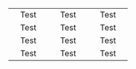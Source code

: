 <table>
<tbody>
  <tr>
<td align="center" width="20%">
<span>Test</span>
</td>

<td align="center" width="20%">
<span>Test</span>
</td>

<td align="center" width="20%">
<span> Test </span>
</td>
</tr>

<tr>
<td align="center" width="20%">
<span>Test</span>
</td>

<td align="center" width="20%">
<span>Test</span>
</td>

<td align="center" width="20%">
<span> Test </span>
</td>
</tr>

<tr>
<td align="center" width="20%">
<span>Test</span>
</td>

<td align="center" width="20%">
<span>Test</span>
</td>

<td align="center" width="20%">
<span> Test </span>
</td>
</tr>

<tr>
<td align="center" width="20%">
<span>Test</span>
</td>

<td align="center" width="20%">
<span>Test</span>
</td>

<td align="center" width="20%">
<span> Test </span>
</td>
</tr>
</tbody>
</table>


 
